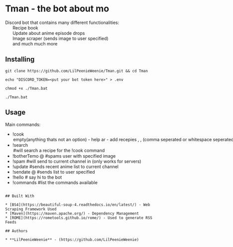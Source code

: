 # Tman - the bot about mo

Discord bot that contains many different functionalities:  
&nbsp;&nbsp;&nbsp;&nbsp;&nbsp;&nbsp;Recipe book  
&nbsp;&nbsp;&nbsp;&nbsp;&nbsp;&nbsp;Update about anime episode drops  
&nbsp;&nbsp;&nbsp;&nbsp;&nbsp;&nbsp;Image scraper (sends image to user specified)  
&nbsp;&nbsp;&nbsp;&nbsp;&nbsp;&nbsp;and much much more

## Installing

```
git clone https://github.com/LilPeenieWeenie/Tman.git && cd Tman
```

```
echo "DISCORD_TOKEN=<put your bot token here>" > .env
```
```
chmod +x ./Tman.bat
```
```
./Tman.bat
```

## Usage

Main commands:  
* !cook <option>
    * empty(anything thats not an option) - help
    * ar - add recepies <category>, <recipe>, <link> (comma seperated or whitespace seperated) CammelCase <ex: ChickenNuggets>
    * er - edit recepies (enters edit mode / follow prompts)
    * lr - list recepies <recipe name>
    * ac - add categories <category>
    * rc - remove categories <category to add> (will prompt after this is sent)
    * ec - edit categories <category> (will prompt after this is sent)
    * lc - list categories
* !search <option> #will search a recipe for the !cook command
* !botherTemo @<user> <ImageToSearch> #spams user with specified image
* !spam <word> #will send to current channel in (only works for servers)
* !update #sends recent anime list to current channel
* !sendate @<user> #sends list to user specified
* !hello # say hi to the bot
* !commands #list the commands available


```

## Built With

* [BS4](https://beautiful-soup-4.readthedocs.io/en/latest/) - Web Scraping Framework Used
* [Maven](https://maven.apache.org/) - Dependency Management
* [ROME](https://rometools.github.io/rome/) - Used to generate RSS Feeds

## Authors

* **LilPeenieWeenie** - (https://github.com/LilPeenieWeenie)
